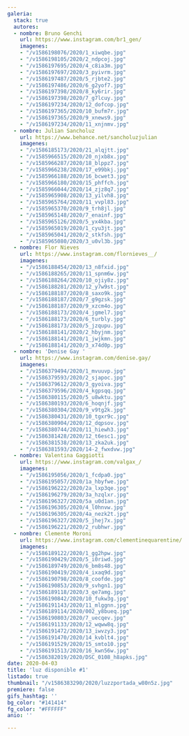 ```yaml
---
galeria:
  stack: true
  autores:
  - nombre: Bruno Genchi
    url: https://www.instagram.com/br1_gen/
    imagenes:
    - "/v1586198076/2020/1_xiwqbe.jpg"
    - "/v1586198105/2020/2_ndpcoj.jpg"
    - "/v1586197695/2020/4_c8ia3m.jpg"
    - "/v1586197697/2020/3_pyivrm.jpg"
    - "/v1586197487/2020/5_rjbte2.jpg"
    - "/v1586197486/2020/6_g2yof7.jpg"
    - "/v1586197398/2020/8_ky6rir.jpg"
    - "/v1586197398/2020/7_g7lcuy.jpg"
    - "/v1586197234/2020/12_dofcop.jpg"
    - "/v1586197365/2020/10_bufm7r.jpg"
    - "/v1586197365/2020/9_xnews9.jpg"
    - "/v1586197234/2020/11_xnjnmv.jpg"
  - nombre: Julian Sancholuz
    url: https://www.behance.net/sancholuzjulian
    imagenes:
    - "/v1586185173/2020/21_alqjtt.jpg"
    - "/v1585966515/2020/20_njxb8x.jpg"
    - "/v1585966287/2020/18_blppz7.jpg"
    - "/v1585966238/2020/17_e99bkj.jpg"
    - "/v1585966188/2020/16_bcwet3.jpg"
    - "/v1585966180/2020/15_phffch.jpg"
    - "/v1585966044/2020/14_zjz8q7.jpg"
    - "/v1585965908/2020/13_yilvh8.jpg"
    - "/v1585965764/2020/11_vvpl83.jpg"
    - "/v1585965370/2020/9_trh8jl.jpg"
    - "/v1585965148/2020/7_enainf.jpg"
    - "/v1585965126/2020/5_yx4kba.jpg"
    - "/v1585965019/2020/1_cyu3jt.jpg"
    - "/v1585965041/2020/2_stkfsh.jpg"
    - "/v1585965080/2020/3_u0vl3b.jpg"
  - nombre: Flor Nieves
    url: https://www.instagram.com/flornieves__/
    imagenes:
    - "/v1586188454/2020/13_n8fxid.jpg"
    - "/v1586188265/2020/11_spnm6w.jpg"
    - "/v1586188264/2020/10_ojiy8z.jpg"
    - "/v1586188281/2020/12_y7w9st.jpg"
    - "/v1586188187/2020/8_saxo9k.jpg"
    - "/v1586188187/2020/7_g9gzsk.jpg"
    - "/v1586188187/2020/9_xzcm4o.jpg"
    - "/v1586188173/2020/4_jgmel7.jpg"
    - "/v1586188173/2020/6_turbly.jpg"
    - "/v1586188173/2020/5_jzqupu.jpg"
    - "/v1586188141/2020/2_hbyjnm.jpg"
    - "/v1586188141/2020/1_jwjkmn.jpg"
    - "/v1586188141/2020/3_x74d0p.jpg"
  - nombre: 'Denise Gay '
    url: https://www.instagram.com/denise.gay/
    imagenes:
    - "/v1586379494/2020/1_mvuuvp.jpg"
    - "/v1586379593/2020/2_sjapoc.jpg"
    - "/v1586379612/2020/3_gyoiva.jpg"
    - "/v1586379596/2020/4_kgpsqq.jpg"
    - "/v1586380115/2020/5_u8wktu.jpg"
    - "/v1586380193/2020/6_hoqnjf.jpg"
    - "/v1586380304/2020/9_v9tg2k.jpg"
    - "/v1586380431/2020/10_tgxr9c.jpg"
    - "/v1586380904/2020/12_dqpsov.jpg"
    - "/v1586380744/2020/11_hiewh3.jpg"
    - "/v1586381428/2020/12_t6esc1.jpg"
    - "/v1586381538/2020/13_zka2uk.jpg"
    - "/v1586381593/2020/14-2_fwxdvw.jpg"
  - nombre: Valentina Gaggiotti
    url: https://www.instagram.com/valgax_/
    imagenes:
    - "/v1586195056/2020/1_fcdpa0.jpg"
    - "/v1586195057/2020/1a_hbyfwe.jpg"
    - "/v1586196222/2020/2a_lxp3qe.jpg"
    - "/v1586196279/2020/3a_hzqlxr.jpg"
    - "/v1586196327/2020/5a_u0d1an.jpg"
    - "/v1586196305/2020/4_l0hnvw.jpg"
    - "/v1586196305/2020/4a_nezk2t.jpg"
    - "/v1586196327/2020/5_jhej7x.jpg"
    - "/v1586196221/2020/2_rubhwr.jpg"
  - nombre: Clemente Moroni
    url: https://www.instagram.com/clementinequarentine/
    imagenes:
    - "/v1586189122/2020/1_gg2hpw.jpg"
    - "/v1586190429/2020/5_i0riwd.jpg"
    - "/v1586189749/2020/6_bm8s48.jpg"
    - "/v1586190419/2020/4_ixaq9d.jpg"
    - "/v1586190798/2020/8_coofde.jpg"
    - "/v1586190853/2020/9_svhgn1.jpg"
    - "/v1586189118/2020/3_qe7amg.jpg"
    - "/v1586190842/2020/10_fukw3g.jpg"
    - "/v1586191143/2020/11_mlggnn.jpg"
    - "/v1586189114/2020/002_y8bueq.jpg"
    - "/v1586190803/2020/7_uecqev.jpg"
    - "/v1586191133/2020/12_wqww8q.jpg"
    - "/v1586191472/2020/13_iwvzy3.jpg"
    - "/v1586191470/2020/14_kvblt4.jpg"
    - "/v1586191529/2020/15_smto10.jpg"
    - "/v1586191513/2020/16_kwn56w.jpg"
    - "/v1586382019/2020/DSC_0108_h8apks.jpg"
date: 2020-04-03
title: 'luz disponible #1'
listado: true
thumbnail: "/v1586383290/2020/luzzportada_w80n5z.jpg"
premiere: false
gifs_hashtag: ''
bg_color: "#141414"
fg_color: "#FFFFFF"
anio: ''

---
```

